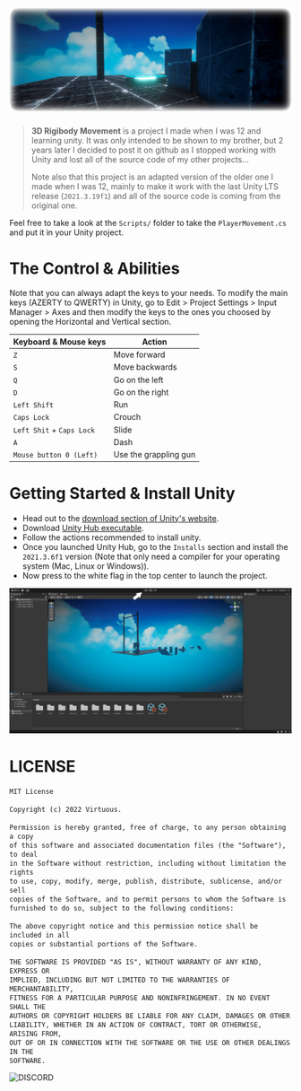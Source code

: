 <h1 align="center">
    <img src="README/movement-project.png" width="1000px">
</h1>

> **3D Rigibody Movement** is a project I made when I was 12 and learning unity. It was only intended to be shown to my brother, but 2 years later I decided to post it on github as I stopped working with Unity and lost all of the source code of my other projects... 
>
> Note also that this project is an adapted version of the older one I made when I was 12, mainly to make it work with the last Unity LTS release (`2021.3.19f1`) and all of the source code is coming from the original one.

Feel free to take a look at the `Scripts/` folder to take the `PlayerMovement.cs` and put it in your Unity project. 

# The Control & Abilities

Note that you can always adapt the keys to your needs. To modify the main keys (AZERTY to QWERTY) in Unity, go to Edit > Project Settings > Input Manager > Axes and then modify the keys to the ones you choosed by opening the Horizontal and Vertical section.

|Keyboard & Mouse keys      | Action                |
|---------------------------|-----------------------|
| `Z`                       | Move forward          |
| `S`                       | Move backwards        |
| `Q`                       | Go on the left        |
| `D`                       | Go on the right       |
| `Left Shift`              | Run                   |
| `Caps Lock`               | Crouch                |
| `Left Shit` + `Caps Lock` | Slide                 |
| `A`                       | Dash                  |
| `Mouse button 0 (Left)`   | Use the grappling gun |

# Getting Started & Install Unity
* Head out to the [download section of Unity's website](https://unity3d.com/fr/get-unity/download).
* Download [Unity Hub executable](https://public-cdn.cloud.unity3d.com/hub/prod/UnityHubSetup.exe).
* Follow the actions recommended to install unity.
* Once you launched Unity Hub, go to the `Installs` section and install the `2021.3.6f1` version (Note that only need a compiler for your operating system (Mac, Linux or Windows)).
* Now press to the white flag in the top center to launch the project.

<img src="README/how-to-launch-in-unity.png" width="1000px">

# LICENSE
```
MIT License

Copyright (c) 2022 Virtuous.

Permission is hereby granted, free of charge, to any person obtaining a copy
of this software and associated documentation files (the "Software"), to deal
in the Software without restriction, including without limitation the rights
to use, copy, modify, merge, publish, distribute, sublicense, and/or sell
copies of the Software, and to permit persons to whom the Software is
furnished to do so, subject to the following conditions:

The above copyright notice and this permission notice shall be included in all
copies or substantial portions of the Software.

THE SOFTWARE IS PROVIDED "AS IS", WITHOUT WARRANTY OF ANY KIND, EXPRESS OR
IMPLIED, INCLUDING BUT NOT LIMITED TO THE WARRANTIES OF MERCHANTABILITY,
FITNESS FOR A PARTICULAR PURPOSE AND NONINFRINGEMENT. IN NO EVENT SHALL THE
AUTHORS OR COPYRIGHT HOLDERS BE LIABLE FOR ANY CLAIM, DAMAGES OR OTHER
LIABILITY, WHETHER IN AN ACTION OF CONTRACT, TORT OR OTHERWISE, ARISING FROM,
OUT OF OR IN CONNECTION WITH THE SOFTWARE OR THE USE OR OTHER DEALINGS IN THE
SOFTWARE.
```
![DISCORD](https://img.shields.io/badge/Contact%20me%20on%20Discord-now%239470-informational)